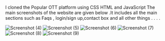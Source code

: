 I cloned the Popular OTT platform using CSS HTML and JavaScript 
The main screenshots of the website are given below
.It includes all the main sections such as Faqs , login/sign up,contact box and all other things
.
.
.
.

![Screenshot (4)](https://github.com/Vikram-Singh0/Netflix-Clone/assets/153545205/3019dc5c-ddc9-4d40-88f1-19260fede154)
![Screenshot (5)](https://github.com/Vikram-Singh0/Netflix-Clone/assets/153545205/f180ba87-c5b4-4818-b735-cb05ba4d321d)
![Screenshot (6)](https://github.com/Vikram-Singh0/Netflix-Clone/assets/153545205/15b69225-a46c-4277-8368-7d74f28e7a39)
![Screenshot (7)](https://github.com/Vikram-Singh0/Netflix-Clone/assets/153545205/4a11e7da-3a72-483e-8b61-76c7103d1cbe)
![Screenshot (8)](https://github.com/Vikram-Singh0/Netflix-Clone/assets/153545205/715f9938-40d5-4d75-9b8d-dcb5a1178b36)
![Screenshot (9)](https://github.com/Vikram-Singh0/Netflix-Clone/assets/153545205/00f9cb74-8fee-48c6-983c-4874c3239fb7)
